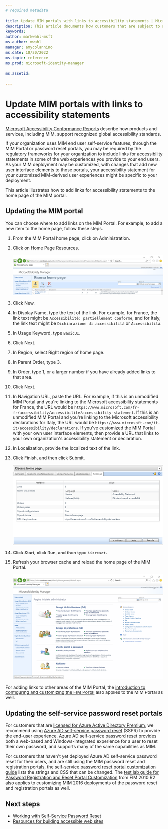```yaml
---
# required metadata

title: Update MIM portals with links to accessibility statements | Microsoft Docs
description: This article documents how customers that are subject to accessibility requirements can add links to their existing MIM portal, SSPR registration and reset web sites.
keywords:
author: markwahl-msft
ms.author: mwahl
manager: amycolannino
ms.date: 10/20/2022
ms.topic: reference
ms.prod: microsoft-identity-manager

ms.assetid:

---
```


# Update MIM portals with links to accessibility statements

[Microsoft Accessibility Conformance Reports](https://www.microsoft.com/accessibility/conformance-reports) describe how products and services, including MIM, support recognized global accessibility standards.

If your organization uses MIM end user self-service features, through the MIM Portal or password reset portals, you may be required by the regulatory frameworks for your organization to include links for accessibility statements in some of the web experiences you provide to your end users.  As your MIM deployment may be customized, with changes that add new user interface elements to those portals, your accessibility statement for your customized MIM-derived user experiences might be specific to your deployment.

This article illustrates how to add links for accessibility statements to the home page of the MIM portal.

## Updating the MIM portal

You can choose where to add links on the MIM Portal. For example, to add a new item to the home page, follow these steps.

1. From the MIM Portal home page, click on Administration.

1. Click on Home Page Resources.

   ![Screenshot of a MIM portal localized to Italian with the Home Page Resources list.](media/update-portals-accessibility-links/mim-portal-03-homepage-italian.png)

1. Click New.

1. In Display Name, type the text of the link.  For example, for France, the link text might be `Accessibilité: partiellement conforme`, and for Italy, the link text might be `Dichiarazione di accessibilità` or `Accessibilità`.

1. In Usage Keyword, type `BasicUI`.

1. Click Next.

1. In Region, select Right region of home page.

1. In Parent Order, type 3.

1. In Order, type 1, or a larger number if you have already added links to that area.

1. Click Next.

1. In Navigation URL, paste the URL.  For example, if this is an unmodified MIM Portal and you're linking to the Microsoft accessibility statements for France, the URL would be `https://www.microsoft.com/fr-fr/accessibility/accessibilite/accessibility-statement`. If this is an unmodified MIM Portal and you're linking to the Microsoft accessibility declarations for Italy, the URL would be `https://www.microsoft.com/it-it/accessibility/declarations`.  If you've customized the MIM Portal with your own user interface elements, then provide a URL that links to your own organization's accessibility statement or declaration.

1. In Localization, provide the localized text of the link.

1. Click Finish, and then click Submit.

   ![Screenshot of a MIM portal localized to Italian illustrating home page resource to be created.](media/update-portals-accessibility-links/mim-portal-09-confirmation-italian.png)

1. Click Start, click Run, and then type `iisreset`.

1. Refresh your browser cache and reload the home page of the MIM Portal.

   ![Screenshot of an updated MIM portal localized to Italian with additional link visible in the right column.](media/update-portals-accessibility-links/mim-portal-10-completed-italian.png)

For adding links to other areas of the MIM Portal, the [introduction to configuring and customizing the FIM Portal](/previous-versions/mim/ee534913(v=ws.10)) also applies to the MIM Portal as well.

## Updating the self-service password reset portals

For customers that are [licensed for Azure Active Directory Premium](/azure/active-directory/authentication/concept-sspr-licensing), we recommend using [Azure AD self-service password reset](/azure/active-directory/authentication/concept-sspr-howitworks) (SSPR) to provide the end-user experience.  Azure AD self-service password reset provides both a web-based and Windows-integrated experience for a user to reset their own password, and supports many of the same capabilities as MIM.

For customers that haven't yet deployed Azure AD self-service password reset for their users, and are still using the MIM password reset and registration portals, the [self-service password reset portal customization guide](/reference/mim-portal-customizations) lists the strings and CSS that can be changed. The [test lab guide for Password Registration and Reset Portal Customization](/previous-versions/mim/hh877809(v=ws.10)) from FIM 2010 R2 also applies to customizing MIM 2016 deployments of the password reset and registration portals as well.

## Next steps

* [Working with Self-Service Password Reset](working-with-self-service-password-reset.md)
* [Resources for building accessible web sites](/microsoft-edge/accessibility/build/)
